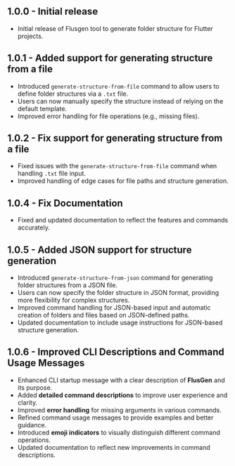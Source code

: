 ## 1.0.0 - Initial release
- Initial release of Flusgen tool to generate folder structure for Flutter projects.

## 1.0.1 - Added support for generating structure from a file
- Introduced `generate-structure-from-file` command to allow users to define folder structures via a `.txt` file.
- Users can now manually specify the structure instead of relying on the default template.
- Improved error handling for file operations (e.g., missing files).

## 1.0.2 - Fix support for generating structure from a file
- Fixed issues with the `generate-structure-from-file` command when handling `.txt` file input.
- Improved handling of edge cases for file paths and structure generation.

## 1.0.4 - Fix Documentation
- Fixed and updated documentation to reflect the features and commands accurately.

## 1.0.5 - Added JSON support for structure generation
- Introduced `generate-structure-from-json` command for generating folder structures from a JSON file.
- Users can now specify the folder structure in JSON format, providing more flexibility for complex structures.
- Improved command handling for JSON-based input and automatic creation of folders and files based on JSON-defined paths.
- Updated documentation to include usage instructions for JSON-based structure generation.

## 1.0.6 - Improved CLI Descriptions and Command Usage Messages
- Enhanced CLI startup message with a clear description of **FlusGen** and its purpose.
- Added **detailed command descriptions** to improve user experience and clarity.
- Improved **error handling** for missing arguments in various commands.
- Refined command usage messages to provide examples and better guidance.
- Introduced **emoji indicators** to visually distinguish different command operations.
- Updated documentation to reflect new improvements in command descriptions.

